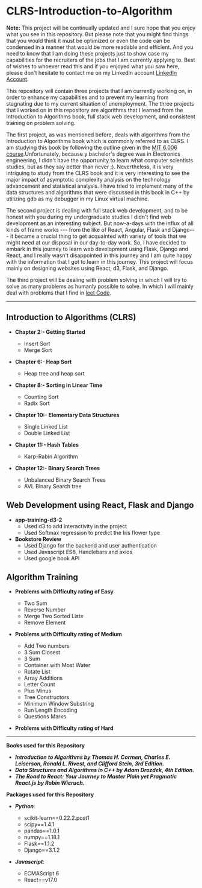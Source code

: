 # CLRS-Introduction-to-Algorithm
**Note:** This project will be continually updated and I sure hope that you enjoy what you see in this repository. But please note that you might find things that you would think it must be optimized or even the code can be condensed in a manner that would be more readable and efficient. And you need to know that I am doing these projects just to show case my capabilities for the recruiters of the jobs that I am currently applying to. Best of wishes to whoever read this and if you enjoyed what you saw here, please don't hesitate to contact me on my LinkedIn account [LinkedIn Account](https://www.linkedin.com/in/rashidalazzoni/).

This repository will contain three projects that I am currently working on, in order to enhance my capabilities and to prevent my learning from stagnating due to my current situation of unemployment. The three projects that I worked on in this repository are algorithms that I learned from the Introduction to Algorithms book, full stack web development, and consistent training on problem solving.

The first project, as was mentioned before, deals with algorithms from the Introduction to Algorithms book which is commonly referred to as CLRS. I am studying this book by following the outline given in the [MIT 6.006 course](https://ocw.mit.edu/courses/electrical-engineering-and-computer-science/6-006-introduction-to-algorithms-fall-2011/index.htm).Unfortunately, because  y bachelor's degree was in Electronics engineering, I didn't have the opportunity to learn what computer scientists studies, but as they say better than never ;). Nevertheless, it is very intriguing to study from the CLRS book and it is very interesting to see the major impact of asymptotic complexity analysis on the technology advancement and statistical analysis. I have tried to implement many of the data structures and algorithms that were discussed in this book in C++ by utilizing gdb  as my debugger in my Linux virtual machine.

The second project is dealing with full stack web development, and to be honest with you during my undergraduate studies I didn't find web development as an interesting subject. But now-a-days with the influx of all kinds of frame works --- from the like of React, Angular, Flask and Django--- it became a crucial thing to get acquainted with variety of tools that we might need at our disposal in our day-to-day work. So, I have decided to embark in this journey to learn web development using Flask, Django and React, and I really wasn't disappointed in this journey and I am quite happy with the information that I got to learn in this journey. This project will focus mainly on designing websites using React, d3, Flask, and Django.

The third project will be dealing with problem solving in which I will try to solve as many problems as humanly possible to solve. In which I will mainly deal with problems that I find in  [leet Code](https://leetcode.com/problemset/all/).

--------------------------------------------------------------------------------------------------------
## Introduction to Algorithms (CLRS)
   * **Chapter 2:- Getting Started**
       * Insert Sort
       * Merge Sort
       
   * **Chapter 6:- Heap Sort**
       * Heap tree and heap sort

   * **Chapter 8:- Sorting in Linear Time**
       * Counting Sort
       * Radix Sort

   * **Chapter 10:- Elementary Data Structures**
       * Single Linked List
       * Double Linked List
    
   * **Chapter 11:- Hash Tables**
       * Karp-Rabin Algorithm
    
   * **Chapter 12:- Binary Search Trees**
       * Unbalanced Binary Search Trees
       * AVL Binary Search tree

## Web Development using React, Flask and Django

   * **app-training-d3-2**
       * Used d3 to add interactivity in the project
       * Used Softmax regression to predict the Iris flower type
   * **Bookstore Review**
       * Used Django for the backend and user authentication
       * Used Javascript ES6, Handlebars and axios
       * Used google book API
       
## Algorithm Training

   * **Problems with Difficulty rating of Easy**
       * Two Sum
       * Reverse Number
       * Merge Two Sorted Lists
       * Remove Element

   * **Problems with Difficulty rating of Medium**
       * Add Two numbers
       * 3 Sum Closest
       * 3 Sum
       * Container with Most Water
       * Rotate List
       * Array Additions
       * Letter Count
       * Plus Minus
       * Tree Constructors
       * Minimum Window Substring
       * Run Length Encoding
       * Questions Marks
      
   * **Problems with Difficulty rating of Hard**
--------------------------------------------------------------------------------------------------------
**Books used for this Repository**
  * ***Introduction to Algorithms by Thomas H. Cormen, Charles E. Leiserson, Ronald L. Rivest, and Clifford Stein, 3rd Edition.***
  * ***Data Structures and Algorithms in C++ by Adam Drozdek, 4th Edition.***
  * ***The Road to React: Your Journey to Master Plain yet Pragmatic React.js by Robin Wieruch.***


**Packages used for this Repository**
  * ***Python***:
    * scikit-learn==0.22.2.post1
    * scipy==1.4.1
    * pandas==1.0.1
    * numpy==1.18.1
    * Flask==1.1.2
    * Django==3.1.2

  * ***Javascript***:
    * ECMAScript 6
    * React==v17.0


 
